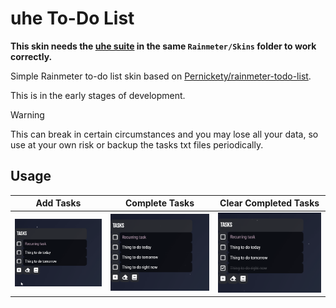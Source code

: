 # uhe To-Do List

**This skin needs the [uhe suite](https://github.com/uhe-org/uhe) in the same `Rainmeter/Skins` folder to work correctly.**

Simple Rainmeter to-do list skin based on [Pernickety/rainmeter-todo-list](https://github.com/Pernickety/rainmeter-todo-list).

This is in the early stages of development.

> [!WARNING]  
> This can break in certain circumstances and you may lose all your data, so use at your own risk or backup the tasks txt files periodically.

## Usage

| Add Tasks | Complete Tasks | Clear Completed Tasks |
| --- | --- | --- |
|![Add Tasks](assets/addtasks.gif) | ![Complete Tasks](assets/completetasks.gif) | ![Clear Completed Tasks](assets/clearcompletetasks.gif) |
